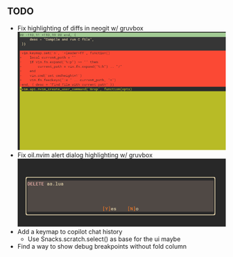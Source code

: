 ## TODO
- Fix highlighting of diffs in neogit w/ gruvbox ![preview](./assets/fix_hl_diffs.png) 
- Fix oil.nvim alert dialog highlighting w/ gruvbox ![preview](./assets/fix_popup_oil.png) 
- Add a keymap to copilot chat history
    - Use Snacks.scratch.select() as base for the ui maybe
- Find a way to show debug breakpoints without fold column
